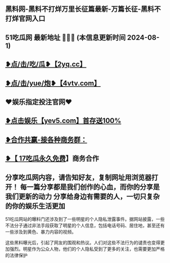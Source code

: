 黑料网-黑料不打烊万里长征篇最新-万篇长征-黑料不打烊官网入口
 -------------------------------------
51吃瓜网 最新地址 🍉🍉🍉 (本信息更新时间 2024-08-1)
-----------------------------------------
<a href="https://2yq.cc">❥点/击/吃/瓜❥【2yq.cc】</a>
-----------------------------------------
<a href="https://4vtv.com">❥点/击/yue/炮❥【4vtv.com】</a> 
-----------------------------------------
♥️娱乐指定投注官网♥️
-----------------------------------------
<a href="https://yev5.com ">❥点击娱乐【yev5.com】首存送100%
 -------------------------------------
❥合作共赢-接各种商务群：
 -------------------------------------
❥【 <a href="https://t.me/GM_51cg1">17吃瓜永久免费</a>】商务合作
 -------------------------------------
分享吃瓜网内容，请告知好友，复制网址用浏览器打开！ 每一篇分享都是我们创作的心血，而你的分享是我们更新的动力
分享给身边有需要的人，一切只复杂的你的娱乐生活更加
 ------------------------------------
51吃瓜网站的曝料门还涉及到了一些明星的个人隐私泄露事件。据网站披露，一些不法分子通过非法手段获取了明星的个人信息，包括电话号码、居住地，甚至还有一些涉及到黄色、暴力内容的视频。

这些黑料曝光后，引起了网友的围观和热议。人们对这些不法行为的谴责也变得更加强烈。明星作为公众人物，他们的个人隐私受到了更多的关注，也需要更加严格的法律保护
